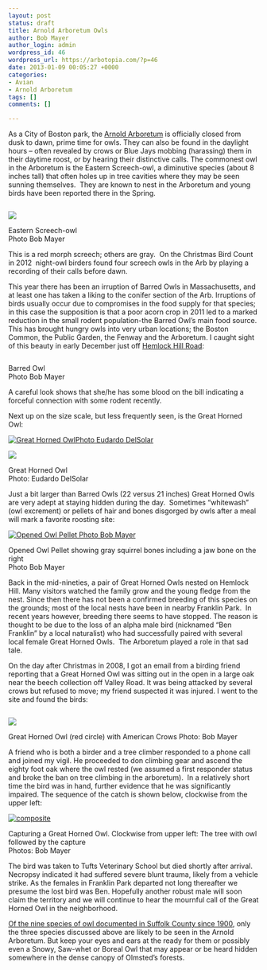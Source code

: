 ```yaml
---
layout: post
status: draft
title: Arnold Arboretum Owls
author: Bob Mayer
author_login: admin
wordpress_id: 46
wordpress_url: https://arbotopia.com/?p=46
date: 2013-01-09 00:05:27 +0000
categories:
- Avian
- Arnold Arboretum
tags: []
comments: []

---
```

<p>As a City of Boston park, the <a href="http://www.arboretum.harvard.edu:80/">Arnold Arboretum</a> is officially closed from dusk to dawn, prime time for owls. They can also be found in the daylight hours – often revealed by crows or Blue Jays mobbing (harassing) them in their daytime roost, or by hearing their distinctive calls. The commonest owl in the Arboretum is the Eastern Screech-owl, a diminutive species (about 8 inches tall) that often holes up in tree cavities where they may be seen sunning themselves.  They are known to nest in the Arboretum and young birds have been reported there in the Spring.</p>

<p><!-- wp:image {"id":30,"linkDestination":"custom"} --></p>
<a href="http://www.arbotopia.com/arboretums-owls/p1290535/"><img src="/images/2012/12/P1290535-1024x917.jpg" alt="" class="wp-image-30"/></a>

![](/images/P1290535.jpg)

<p>Eastern Screech-owl<br>Photo Bob Mayer</p>

<p>This is a red morph screech; others are gray.  On the Christmas Bird Count in 2012  night-owl birders found four screech owls in the Arb by playing a recording of their calls before dawn.</p>

<p>This year there has been an irruption of Barred Owls in Massachusetts, and at least one has taken a liking to the conifer section of the Arb. Irruptions of birds usually occur due to compromises in the food supply for that species; in this case the supposition is that a poor acorn crop in 2011 led to a marked reduction in the small rodent population-the Barred Owl’s main food source. This has brought hungry owls into very urban locations; the Boston Common, the Public Garden, the Fenway and the Arboretum. I caught sight of this beauty in early December just off <a href="http://arboretum.harvard.edu/plants/featured-plants/hemlock-hill/" target="_blank" rel="noreferrer noopener">Hemlock Hill Road</a>:</p>

<p><!-- wp:image {"id":35,"linkDestination":"custom"} --></p>
<a href="http://www.arbotopia.com/arnold-arboretum-owls/p1020996-2/"><img src="/images/2012/12/P1020996-792x1024.jpg" alt="" class="wp-image-35"/></a>

<p>Barred Owl<br>Photo Bob Mayer</p>

<p>A careful look shows that she/he has some blood on the bill indicating a forceful connection with some rodent recently.</p>

<p>Next up on the size scale, but less frequently seen, is the Great Horned Owl:</p>

<p><!-- wp:image {"id":51,"linkDestination":"custom"} --></p>
<a href="http://www.arbotopia.com/arnold-arboretum-owls/papa/"><img src="/images/2012/12/papa.jpg" alt="Great Horned OwlPhoto Eudardo DelSolar" class="wp-image-51"/></a>

![](/images/papa.jpg)

<p>Great Horned Owl<br>Photo: Eudardo DelSolar</p>

<p>Just a bit larger than Barred Owls (22 versus 21 inches) Great Horned Owls are very adept at staying hidden during the day.  Sometimes “whitewash” (owl excrement) or pellets of hair and bones disgorged by owls after a meal will mark a favorite roosting site:</p>

<p><!-- wp:image {"id":37,"linkDestination":"custom"} --></p>
<a href="http://www.arbotopia.com/arnold-arboretum-owls/p1180833/"><img src="/images/2012/12/P1180833-1018x1024.jpg" alt="Opened Owl Pellet Photo Bob Mayer" class="wp-image-37"/></a>

<p>Opened Owl Pellet showing gray squirrel bones including a jaw bone on the right<br>Photo Bob Mayer</p>

<p>Back in the mid-nineties, a pair of Great Horned Owls nested on Hemlock Hill. Many visitors watched the family grow and the young fledge from the nest. Since then there has not been a confirmed breeding of this species on the grounds; most of the local nests have been in nearby Franklin Park.  In recent years however, breeding there seems to have stopped. The reason is thought to be due to the loss of an alpha male bird (nicknamed “Ben Franklin” by a local naturalist) who had successfully paired with several local female Great Horned Owls.  The Arboretum played a role in that sad tale.</p>

<p>On the day after Christmas in 2008, I got an email from a birding friend reporting that a Great Horned Owl was sitting out in the open in a large oak near the beech collection off Valley Road. It was being attacked by several crows but refused to move; my friend suspected it was injured. I went to the site and found the birds:</p>

<p><!-- wp:image {"id":38,"linkDestination":"custom"} --></p>
<a href="http://www.arbotopia.com/arnold-arboretum-owls/p1220371/"><img src="/images/2012/12/P1220371-995x1024.jpg" alt="" class="wp-image-38"/></a>

![](/images/P1220371.jpg)

<p>Great Horned Owl (red circle) with American Crows Photo: Bob Mayer</p>

<p>A friend who is both a birder and a tree climber responded to a phone call and joined my vigil. He proceeded to don climbing gear and ascend the eighty foot oak where the owl rested (we assumed a first responder status and broke the ban on tree climbing in the arboretum).  In a relatively short time the bird was in hand, further evidence that he was significantly impaired. The sequence of the catch is shown below, clockwise from the upper left:</p>

<p><!-- wp:image {"id":56,"linkDestination":"custom"} --></p>
<a href="http://www.arbotopia.com/arnold-arboretum-owls/composite/"><img src="/images/2013/01/composite.jpg" alt="composite" class="wp-image-56"/></a>

<p>Capturing a Great Horned Owl. Clockwise from upper left: The tree with owl followed by the capture<br>Photos: Bob Mayer</p>

<p>The bird was taken to Tufts Veterinary School but died shortly after arrival. Necropsy indicated it had suffered severe blunt trauma, likely from a vehicle strike. As the females in Franklin Park departed not long thereafter we presume the lost bird was Ben. Hopefully another robust male will soon claim the territory and we will continue to hear the mournful call of the Great Horned Owl in the neighborhood.</p>

<p><a href="http://ebird.org/ebird/GuideMe?step=saveChoices&getLocations=counties&parentState=US-MA&bMonth=01&bYear=1900&eMonth=12&eYear=2013&reportType=location&counties=US-MA-025&continue.x=24&continue.y=12" target="_blank" rel="noreferrer noopener">Of the nine species of owl documented in Suffolk County since 1900</a>, only the three species discussed above are likely to be seen in the Arnold Arboretum. But keep your eyes and ears at the ready for them or possibly even a Snowy, Saw-whet or Boreal Owl that may appear or be heard hidden somewhere in the dense canopy of Olmsted’s forests.</p>